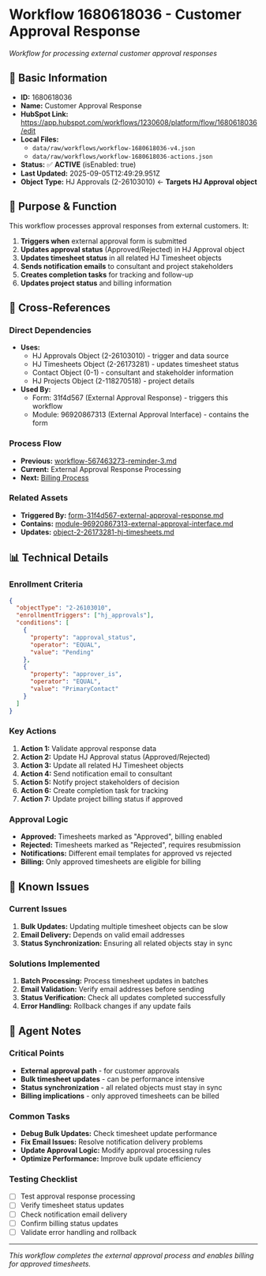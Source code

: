 # Workflow 1680618036 - Customer Approval Response

*Workflow for processing external customer approval responses*

## 🎯 **Basic Information**

- **ID:** 1680618036
- **Name:** Customer Approval Response
- **HubSpot Link:** https://app.hubspot.com/workflows/1230608/platform/flow/1680618036/edit
- **Local Files:** 
  - `data/raw/workflows/workflow-1680618036-v4.json`
  - `data/raw/workflows/workflow-1680618036-actions.json`
- **Status:** ✅ **ACTIVE** (isEnabled: true)
- **Last Updated:** 2025-09-05T12:49:29.951Z
- **Object Type:** HJ Approvals (2-26103010) ← **Targets HJ Approval object**

## 🎯 **Purpose & Function**

This workflow processes approval responses from external customers. It:
1. **Triggers when** external approval form is submitted
2. **Updates approval status** (Approved/Rejected) in HJ Approval object
3. **Updates timesheet status** in all related HJ Timesheet objects
4. **Sends notification emails** to consultant and project stakeholders
5. **Creates completion tasks** for tracking and follow-up
6. **Updates project status** and billing information

## 🔗 **Cross-References**

### **Direct Dependencies**
- **Uses:** 
  - HJ Approvals Object (2-26103010) - trigger and data source
  - HJ Timesheets Object (2-26173281) - updates timesheet status
  - Contact Object (0-1) - consultant and stakeholder information
  - HJ Projects Object (2-118270518) - project details
- **Used By:** 
  - Form: 31f4d567 (External Approval Response) - triggers this workflow
  - Module: 96920867313 (External Approval Interface) - contains the form

### **Process Flow**
- **Previous:** [workflow-567463273-reminder-3.md](workflow-567463273-reminder-3.md)
- **Current:** External Approval Response Processing
- **Next:** [Billing Process](../04_billing/overview.md)

### **Related Assets**
- **Triggered By:** [form-31f4d567-external-approval-response.md](../forms/form-31f4d567-external-approval-response.md)
- **Contains:** [module-96920867313-external-approval-interface.md](../modules/module-96920867313-external-approval-interface.md)
- **Updates:** [object-2-26173281-hj-timesheets.md](../objects/object-2-26173281-hj-timesheets.md)

## 📊 **Technical Details**

### **Enrollment Criteria**
```json
{
  "objectType": "2-26103010",
  "enrollmentTriggers": ["hj_approvals"],
  "conditions": [
    {
      "property": "approval_status",
      "operator": "EQUAL",
      "value": "Pending"
    },
    {
      "property": "approver_is",
      "operator": "EQUAL",
      "value": "PrimaryContact"
    }
  ]
}
```

### **Key Actions**
1. **Action 1:** Validate approval response data
2. **Action 2:** Update HJ Approval status (Approved/Rejected)
3. **Action 3:** Update all related HJ Timesheet objects
4. **Action 4:** Send notification email to consultant
5. **Action 5:** Notify project stakeholders of decision
6. **Action 6:** Create completion task for tracking
7. **Action 7:** Update project billing status if approved

### **Approval Logic**
- **Approved:** Timesheets marked as "Approved", billing enabled
- **Rejected:** Timesheets marked as "Rejected", requires resubmission
- **Notifications:** Different email templates for approved vs rejected
- **Billing:** Only approved timesheets are eligible for billing

## 🚨 **Known Issues**

### **Current Issues**
1. **Bulk Updates:** Updating multiple timesheet objects can be slow
2. **Email Delivery:** Depends on valid email addresses
3. **Status Synchronization:** Ensuring all related objects stay in sync

### **Solutions Implemented**
1. **Batch Processing:** Process timesheet updates in batches
2. **Email Validation:** Verify email addresses before sending
3. **Status Verification:** Check all updates completed successfully
4. **Error Handling:** Rollback changes if any update fails

## 🤖 **Agent Notes**

### **Critical Points**
- **External approval path** - for customer approvals
- **Bulk timesheet updates** - can be performance intensive
- **Status synchronization** - all related objects must stay in sync
- **Billing implications** - only approved timesheets can be billed

### **Common Tasks**
- **Debug Bulk Updates:** Check timesheet update performance
- **Fix Email Issues:** Resolve notification delivery problems
- **Update Approval Logic:** Modify approval processing rules
- **Optimize Performance:** Improve bulk update efficiency

### **Testing Checklist**
- [ ] Test approval response processing
- [ ] Verify timesheet status updates
- [ ] Check notification email delivery
- [ ] Confirm billing status updates
- [ ] Validate error handling and rollback

---

*This workflow completes the external approval process and enables billing for approved timesheets.*

